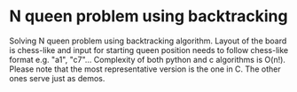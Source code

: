 # N queen problem using backtracking 
Solving N queen problem using backtracking algorithm. 
Layout of the board is chess-like and input for starting queen position needs to follow chess-like format e.g. "a1", "c7"...
Complexity of both python and c algorithms is O(n!). 
Please note that the most representative version is the one in C. The other ones serve just as demos.
